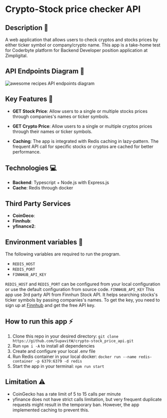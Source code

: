 # Crypto-Stock price checker API

## Description :pencil:
A web application that allows users to check cryptos and stocks prices by either ticker symbol or company/crypto name. This app is a take-home test for Coderbyte platform for Backend Developer position application at Zimpligital.

## API Endpoints Diagram :twisted_rightwards_arrows:
![awesome recipes API endpoints diagram](./media/path_diagram.jpg)

## Key Features :pushpin:
- **GET Stock Price**: Allow users to a single or multiple stocks prices through companies's names or ticker symbols.
  
- **GET Crypto Price**: Allow users to a single or multiple cryptos prices through their names or ticker symbols.
  
- **Caching**: The app is integrated with Redis caching in lazy-pattern. The frequent API call for specific stocks or cryptos are cached for better performance.
  
## Technologies :computer:
- **Backend**: Typescript + Node.js with Express.js
- **Cache**: Redis through docker

## Third Party Services 
- **CoinGeco**:
- **Finnhub**:
- **yfinance2**:

## Environment variables :deciduous_tree:
The following variables are required to run the program.
- `REDIS_HOST`
- `REDIS_PORT`
- `FINNHUB_API_KEY`
  
`REDIS_HOST` and `REDIS_PORT` can be configured from your local configuration or use the default configuration from source code.
`FINNHUB_API_KEY` This app use 3rd party API from Finnhun Stock API. It helps searching stocks's ticker symbols by passing companies's names. To get the key, you need to sign up at [Finnhub](https://finnhub.io/register) and get the free API key.

## How to run this app :zap:
1) Clone this repo in your desired directory: `git clone https://github.com/SupavitW/crypto-stock_price_api.git`
2) Run `npm i -A` to install all dependencies
3) Create and configure your local .env file
4) Run Redis container in your local docker: `docker run --name redis-container -p 6379:6379 -d redis`
5) Start the app in your terminal: `npm run start`

## Limitation :warning:
- CoinGecko has a rate limit of 5 to 15 calls per minute
- yfinance does not have strict calls limitation, but very frequent duplicate requests might result in the temporary ban. However, the app implemented caching to prevent this. 
